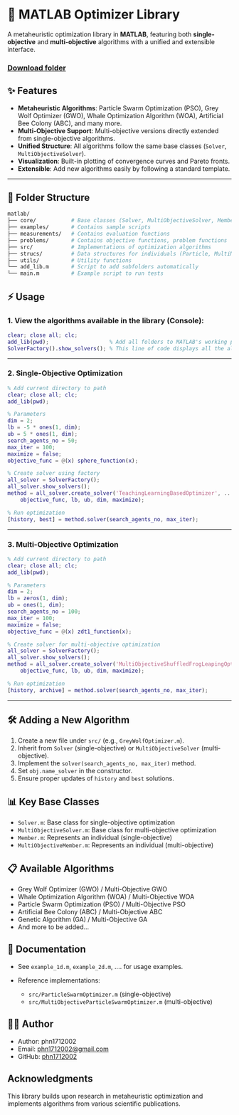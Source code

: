 # 🚀 MATLAB Optimizer Library

A metaheuristic optimization library in **MATLAB**, featuring both **single-objective** and **multi-objective** algorithms with a unified and extensible interface.  

### [Download folder](https://download-directory.github.io/?url=https%3A%2F%2Fgithub.com%2Fphn1712002%2FLibraryOptimizer%2Ftree%2Fmain%2Fmatlab)


## ✨ Features

- **Metaheuristic Algorithms**: Particle Swarm Optimization (PSO), Grey Wolf Optimizer (GWO), Whale Optimization Algorithm (WOA), Artificial Bee Colony (ABC), and many more.  
- **Multi-Objective Support**: Multi-objective versions directly extended from single-objective algorithms.  
- **Unified Structure**: All algorithms follow the same base classes (`Solver`, `MultiObjectiveSolver`).  
- **Visualization**: Built-in plotting of convergence curves and Pareto fronts.  
- **Extensible**: Add new algorithms easily by following a standard template.  

---

## 📂 Folder Structure

```bash
matlab/
├── core/           # Base classes (Solver, MultiObjectiveSolver, Member, etc.)
├── examples/       # Contains sample scripts
├── measurements/   # Contains evaluation functions
├── problems/       # Contains objective functions, problem functions
├── src/            # Implementations of optimization algorithms
├── strucs/         # Data structures for individuals (Particle, MultiMember, etc.)
├── utils/          # Utility functions
└── add_lib.m       # Script to add subfolders automatically
└── main.m          # Example script to run tests
````

## ⚡ Usage
### 1. View the algorithms available in the library (Console):
```matlab
clear; close all; clc;
add_lib(pwd);                   % Add all folders to MATLAB's working path
SolverFactory().show_solvers(); % This line of code displays all the algorithms available in the library
```
---

### 2. Single-Objective Optimization

```matlab
% Add current directory to path
clear; close all; clc;
add_lib(pwd);

% Parameters
dim = 2; 
lb = -5 * ones(1, dim);    
ub = 5 * ones(1, dim);      
search_agents_no = 50;
max_iter = 100;
maximize = false;
objective_func = @(x) sphere_function(x);

% Create solver using factory
all_solver = SolverFactory();
all_solver.show_solvers();
method = all_solver.create_solver('TeachingLearningBasedOptimizer', ...
    objective_func, lb, ub, dim, maximize);

% Run optimization
[history, best] = method.solver(search_agents_no, max_iter);
```
---

### 3. Multi-Objective Optimization

```matlab
% Add current directory to path
clear; close all; clc;
add_lib(pwd);

% Parameters
dim = 2;
lb = zeros(1, dim);
ub = ones(1, dim);
search_agents_no = 100;
max_iter = 100;
maximize = false;
objective_func = @(x) zdt1_function(x);

% Create solver for multi-objective optimization
all_solver = SolverFactory();
all_solver.show_solvers();
method = all_solver.create_solver('MultiObjectiveShuffledFrogLeapingOptimizer', ...
    objective_func, lb, ub, dim, maximize);

% Run optimization
[history, archive] = method.solver(search_agents_no, max_iter);
```
---

## 🛠️ Adding a New Algorithm

1. Create a new file under `src/` (e.g., `GreyWolfOptimizer.m`).
2. Inherit from `Solver` (single-objective) or `MultiObjectiveSolver` (multi-objective).
3. Implement the `solver(search_agents_no, max_iter)` method.
4. Set `obj.name_solver` in the constructor.
5. Ensure proper updates of `history` and `best` solutions.



## 📊 Key Base Classes

* `Solver.m`: Base class for single-objective optimization
* `MultiObjectiveSolver.m`: Base class for multi-objective optimization
* `Member.m`: Represents an individual (single-objective)
* `MultiObjectiveMember.m`: Represents an individual (multi-objective)

## 📋 Available Algorithms

* Grey Wolf Optimizer (GWO) / Multi-Objective GWO
* Whale Optimization Algorithm (WOA) / Multi-Objective WOA
* Particle Swarm Optimization (PSO) / Multi-Objective PSO
* Artificial Bee Colony (ABC) / Multi-Objective ABC
* Genetic Algorithm (GA) / Multi-Objective GA
* And more to be added...


## 📑 Documentation

* See `example_1d.m`, `example_2d.m`, .... for usage examples.
* Reference implementations:

  * `src/ParticleSwarmOptimizer.m` (single-objective)
  * `src/MultiObjectiveParticleSwarmOptimizer.m` (multi-objective)



## 👨‍💻 Author

* Author: phn1712002
* Email: [phn1712002@gmail.com](mailto:phn1712002@gmail.com)
* GitHub: [phn1712002](https://github.com/phn1712002)

## Acknowledgments

This library builds upon research in metaheuristic optimization and implements algorithms from various scientific publications.